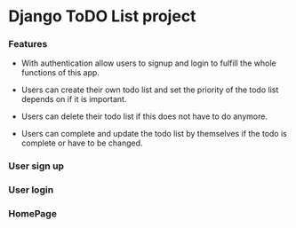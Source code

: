 # Django ToDO List project

### Features

* With authentication allow users to signup and login to fulfill the whole functions of this app.

* Users can create their own todo list and set the priority of the todo list depends on if it is important.

* Users can delete their todo list if this does not have to do anymore.

* Users can complete and update the todo list by themselves if the todo is complete or have to be changed.


### User sign up

### User login

### HomePage
